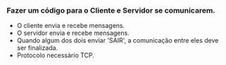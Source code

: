 ### Fazer um código para o Cliente e Servidor se comunicarem. 
- O cliente envia e recebe mensagens. 
- O servidor envia e recebe mensagens. 
- Quando algum dos dois enviar 'SAIR', a comunicação entre eles deve ser finalizada. 
- Protocolo necessário TCP.
